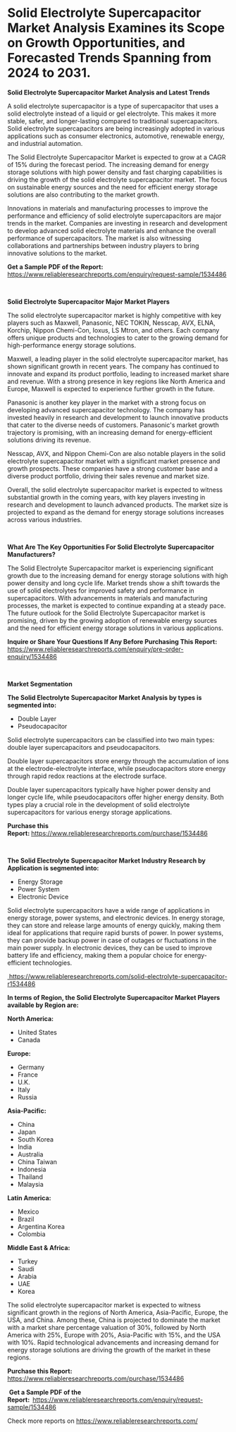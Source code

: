 <p><h1>Solid Electrolyte Supercapacitor Market Analysis Examines its Scope on Growth Opportunities, and Forecasted Trends Spanning from 2024 to 2031.</h1></p><p><strong>Solid Electrolyte Supercapacitor Market Analysis and Latest Trends</strong></p>
<p><p>A solid electrolyte supercapacitor is a type of supercapacitor that uses a solid electrolyte instead of a liquid or gel electrolyte. This makes it more stable, safer, and longer-lasting compared to traditional supercapacitors. Solid electrolyte supercapacitors are being increasingly adopted in various applications such as consumer electronics, automotive, renewable energy, and industrial automation.</p><p>The Solid Electrolyte Supercapacitor Market is expected to grow at a CAGR of 15% during the forecast period. The increasing demand for energy storage solutions with high power density and fast charging capabilities is driving the growth of the solid electrolyte supercapacitor market. The focus on sustainable energy sources and the need for efficient energy storage solutions are also contributing to the market growth.</p><p>Innovations in materials and manufacturing processes to improve the performance and efficiency of solid electrolyte supercapacitors are major trends in the market. Companies are investing in research and development to develop advanced solid electrolyte materials and enhance the overall performance of supercapacitors. The market is also witnessing collaborations and partnerships between industry players to bring innovative solutions to the market.</p></p>
<p><strong>Get a Sample PDF of the Report:&nbsp;</strong> <a href="https://www.reliableresearchreports.com/enquiry/request-sample/1534486">https://www.reliableresearchreports.com/enquiry/request-sample/1534486</a></p>
<p>&nbsp;</p>
<p><strong>Solid Electrolyte Supercapacitor Major Market Players</strong></p>
<p><p>The solid electrolyte supercapacitor market is highly competitive with key players such as Maxwell, Panasonic, NEC TOKIN, Nesscap, AVX, ELNA, Korchip, Nippon Chemi-Con, Ioxus, LS Mtron, and others. Each company offers unique products and technologies to cater to the growing demand for high-performance energy storage solutions.</p><p>Maxwell, a leading player in the solid electrolyte supercapacitor market, has shown significant growth in recent years. The company has continued to innovate and expand its product portfolio, leading to increased market share and revenue. With a strong presence in key regions like North America and Europe, Maxwell is expected to experience further growth in the future.</p><p>Panasonic is another key player in the market with a strong focus on developing advanced supercapacitor technology. The company has invested heavily in research and development to launch innovative products that cater to the diverse needs of customers. Panasonic's market growth trajectory is promising, with an increasing demand for energy-efficient solutions driving its revenue.</p><p>Nesscap, AVX, and Nippon Chemi-Con are also notable players in the solid electrolyte supercapacitor market with a significant market presence and growth prospects. These companies have a strong customer base and a diverse product portfolio, driving their sales revenue and market size.</p><p>Overall, the solid electrolyte supercapacitor market is expected to witness substantial growth in the coming years, with key players investing in research and development to launch advanced products. The market size is projected to expand as the demand for energy storage solutions increases across various industries.</p></p>
<p>&nbsp;</p>
<p><strong>What Are The Key Opportunities For Solid Electrolyte Supercapacitor Manufacturers?</strong></p>
<p><p>The Solid Electrolyte Supercapacitor market is experiencing significant growth due to the increasing demand for energy storage solutions with high power density and long cycle life. Market trends show a shift towards the use of solid electrolytes for improved safety and performance in supercapacitors. With advancements in materials and manufacturing processes, the market is expected to continue expanding at a steady pace. The future outlook for the Solid Electrolyte Supercapacitor market is promising, driven by the growing adoption of renewable energy sources and the need for efficient energy storage solutions in various applications.</p></p>
<p><strong>Inquire or Share Your Questions If Any Before Purchasing This Report:</strong> <a href="https://www.reliableresearchreports.com/enquiry/pre-order-enquiry/1534486">https://www.reliableresearchreports.com/enquiry/pre-order-enquiry/1534486</a></p>
<p>&nbsp;</p>
<p><strong>Market Segmentation</strong></p>
<p><strong>The Solid Electrolyte Supercapacitor Market Analysis by types is segmented into:</strong></p>
<p><ul><li>Double Layer</li><li>Pseudocapacitor</li></ul></p>
<p><p>Solid electrolyte supercapacitors can be classified into two main types: double layer supercapacitors and pseudocapacitors. </p><p>Double layer supercapacitors store energy through the accumulation of ions at the electrode-electrolyte interface, while pseudocapacitors store energy through rapid redox reactions at the electrode surface. </p><p>Double layer supercapacitors typically have higher power density and longer cycle life, while pseudocapacitors offer higher energy density. Both types play a crucial role in the development of solid electrolyte supercapacitors for various energy storage applications.</p></p>
<p><strong>Purchase this Report:&nbsp;</strong><a href="https://www.reliableresearchreports.com/purchase/1534486">https://www.reliableresearchreports.com/purchase/1534486</a></p>
<p>&nbsp;</p>
<p><strong>The Solid Electrolyte Supercapacitor Market Industry Research by Application is segmented into:</strong></p>
<p><ul><li>Energy Storage</li><li>Power System</li><li>Electronic Device</li></ul></p>
<p><p>Solid electrolyte supercapacitors have a wide range of applications in energy storage, power systems, and electronic devices. In energy storage, they can store and release large amounts of energy quickly, making them ideal for applications that require rapid bursts of power. In power systems, they can provide backup power in case of outages or fluctuations in the main power supply. In electronic devices, they can be used to improve battery life and efficiency, making them a popular choice for energy-efficient technologies.</p></p>
<p><a href="https://www.reliableresearchreports.com/solid-electrolyte-supercapacitor-r1534486">&nbsp;https://www.reliableresearchreports.com/solid-electrolyte-supercapacitor-r1534486</a></p>
<p><strong>In terms of Region, the Solid Electrolyte Supercapacitor Market Players available by Region are:</strong></p>
<p>
    <p> <strong> North America: </strong>
        <ul>
            <li>United States</li>
            <li>Canada</li>
        </ul>
        </p> 
    <p> <strong> Europe: </strong>
        <ul>
            <li>Germany</li>
            <li>France</li>
            <li>U.K.</li>
            <li>Italy</li>
            <li>Russia</li>
        </ul>
        </p> 
    <p> <strong> Asia-Pacific: </strong>
        <ul>
            <li>China</li>
            <li>Japan</li>
            <li>South Korea</li>
            <li>India</li>
            <li>Australia</li>
            <li>China Taiwan</li>
            <li>Indonesia</li>
            <li>Thailand</li>
            <li>Malaysia</li>
        </ul>
        </p> 
    <p> <strong> Latin America: </strong>
        <ul>
            <li>Mexico</li>
            <li>Brazil</li>
            <li>Argentina Korea</li>
            <li>Colombia</li>
        </ul>
        </p> 
    <p> <strong> Middle East & Africa: </strong>
        <ul>
            <li>Turkey</li>
            <li>Saudi</li>
            <li>Arabia</li>
            <li>UAE</li>
            <li>Korea</li>
        </ul>
    </p>
    </p>
<p><p>The solid electrolyte supercapacitor market is expected to witness significant growth in the regions of North America, Asia-Pacific, Europe, the USA, and China. Among these, China is projected to dominate the market with a market share percentage valuation of 30%, followed by North America with 25%, Europe with 20%, Asia-Pacific with 15%, and the USA with 10%. Rapid technological advancements and increasing demand for energy storage solutions are driving the growth of the market in these regions.</p></p>
<p><strong>Purchase this Report: </strong><a href="https://www.reliableresearchreports.com/purchase/1534486">https://www.reliableresearchreports.com/purchase/1534486</a></p>
<p>&nbsp;<strong>Get a Sample PDF of the Report:&nbsp;&nbsp;</strong><a href="https://www.reliableresearchreports.com/enquiry/request-sample/1534486">https://www.reliableresearchreports.com/enquiry/request-sample/1534486</a></p>
<p><strong></strong></p>
<p>Check more reports on <a href="https://www.reliableresearchreports.com/">https://www.reliableresearchreports.com/</a></p>